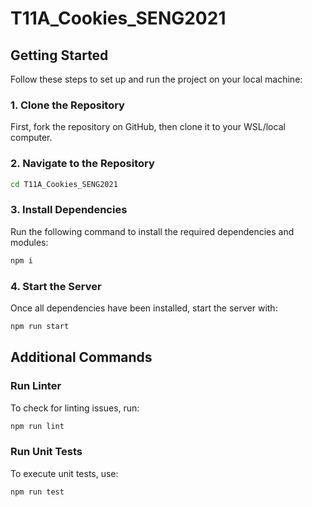 # T11A_Cookies_SENG2021

## Getting Started

Follow these steps to set up and run the project on your local machine:

### 1. Clone the Repository

First, fork the repository on GitHub, then clone it to your WSL/local computer.

### 2. Navigate to the Repository

```sh
cd T11A_Cookies_SENG2021
```

### 3. Install Dependencies

Run the following command to install the required dependencies and modules:

```sh
npm i
```

### 4. Start the Server

Once all dependencies have been installed, start the server with:

```sh
npm run start
```

## Additional Commands

### Run Linter

To check for linting issues, run:

```sh
npm run lint
```

### Run Unit Tests

To execute unit tests, use:

```sh
npm run test
```
